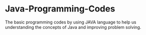 # Java-Programming-Codes
The basic programming codes by using JAVA language to help us understanding the concepts of Java and improving problem solving.
